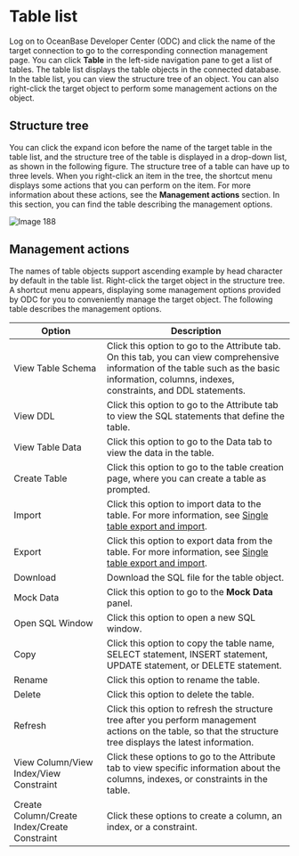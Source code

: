 Table list 
===============================

Log on to OceanBase Developer Center (ODC) and click the name of the target connection to go to the corresponding connection management page. You can click **Table** in the left-side navigation pane to get a list of tables. The table list displays the table objects in the connected database. In the table list, you can view the structure tree of an object. You can also right-click the target object to perform some management actions on the object. 

Structure tree 
-----------------------------------

You can click the expand icon before the name of the target table in the table list, and the structure tree of the table is displayed in a drop-down list, as shown in the following figure. The structure tree of a table can have up to three levels. When you right-click an item in the tree, the shortcut menu displays some actions that you can perform on the item. For more information about these actions, see the **Management actions** section. In this section, you can find the table describing the management options.

![Image 188](https://obbusiness-private.oss-cn-shanghai.aliyuncs.com/doc/img/odc/340/%E8%A1%A8%E5%88%97%E8%A1%A8-1-EN.png)

Management actions 
---------------------------------------

The names of table objects support ascending example by head character by default in the table list.
Right-click the target object in the structure tree. A shortcut menu appears, displaying some management options provided by ODC for you to conveniently manage the target object. The following table describes the management options.



|                  Option                    |                                                                                           Description                                                                                            |
|----------------------------------------------|--------------------------------------------------------------------------------------------------------------------------------------------------------------------------------------------------|
| View Table Schema                        | Click this option to go to the Attribute tab. On this tab, you can view comprehensive information of the table such as the basic information, columns, indexes, constraints, and DDL statements. |
| View DDL                                     | Click this option to go to the Attribute tab to view the SQL statements that define the table.                                                                                                   |
| View Table Data                              | Click this option to go to the Data tab to view the data in the table.                                                                                                                           |
| Create Table                                 | Click this option to go to the table creation page, where you can create a table as prompted.                                                                                                    |
| Import                          | Click this option to import data to the table. For more information, see [Single table export and import](../../6.web-odc-use-tools/1.web-odc-data-export-and-import/4.web-odc-single-table-export-and-import.md).                                          |
| Export                          | Click this option to export data from the table. For more information, see [Single table export and import](../../6.web-odc-use-tools/1.web-odc-data-export-and-import/4.web-odc-single-table-export-and-import.md).                                        |
| Download                                    | Download the SQL file for the table object.   |
| Mock Data                                    | Click this option to go to the **Mock Data** panel.   |
| Open SQL Window                              | Click this option to open a new SQL window.                                                                                                                                                      |
| Copy                                         | Click this option to copy the table name, SELECT statement, INSERT statement, UPDATE statement, or DELETE statement.                                                                             |
| Rename                                       | Click this option to rename the table.                                                                                                                                                           |
| Delete                                       | Click this option to delete the table.                                                                                                                                                           |
| Refresh                                      | Click this option to refresh the structure tree after you perform management actions on the table, so that the structure tree displays the latest information.                                   |
| View Column/View Index/View Constraint       | Click these options to go to the Attribute tab to view specific information about the columns, indexes, or constraints in the table.                                                             |
| Create Column/Create Index/Create Constraint | Click these options to create a column, an index, or a constraint. |


